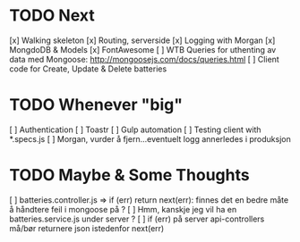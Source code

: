# TODO Next
[x] Walking skeleton
[x] Routing, serverside
[x] Logging with Morgan
[x] MongdoDB & Models
[x] FontAwesome
[ ] WTB Queries for uthenting av data med Mongoose: http://mongoosejs.com/docs/queries.html
[ ] Client code for Create, Update & Delete batteries

# TODO Whenever "big"
[ ] Authentication
[ ] Toastr
[ ] Gulp automation
[ ] Testing client with *.specs.js
[ ] Morgan, vurder å fjern...eventuelt logg annerledes i produksjon

# TODO Maybe & Some Thoughts 
[ ] batteries.controller.js => if (err) return next(err): finnes det en bedre måte å håndtere feil i mongoose på ?
[ ] Hmm, kanskje jeg vil ha en batteries.service.js under server ?
[ ] if (err) på server api-controllers må/bør returnere json istedenfor next(err) 